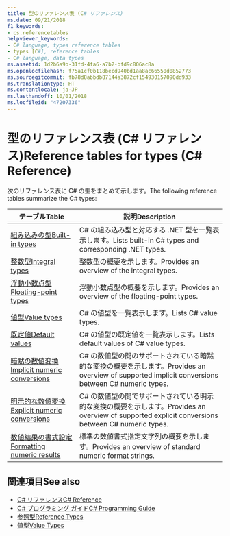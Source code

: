 ```yaml
---
title: 型のリファレンス表 (C# リファレンス)
ms.date: 09/21/2018
f1_keywords:
- cs.referencetables
helpviewer_keywords:
- C# language, types reference tables
- types [C#], reference tables
- C# language, data types
ms.assetid: 1d2b6a9b-31fd-4fa6-a7b2-bfd9c806ac8a
ms.openlocfilehash: f75a1cf0b118becd940bd1aa8ac66550d0852773
ms.sourcegitcommit: fb78d8abbdb87144a3872cf154930157090dd933
ms.translationtype: HT
ms.contentlocale: ja-JP
ms.lasthandoff: 10/01/2018
ms.locfileid: "47207336"
---
```

# <a name="reference-tables-for-types-c-reference"></a><span data-ttu-id="4dc95-102">型のリファレンス表 (C# リファレンス)</span><span class="sxs-lookup"><span data-stu-id="4dc95-102">Reference tables for types (C# Reference)</span></span>

<span data-ttu-id="4dc95-103">次のリファレンス表に C# の型をまとめて示します。</span><span class="sxs-lookup"><span data-stu-id="4dc95-103">The following reference tables summarize the C# types:</span></span>

|<span data-ttu-id="4dc95-104">テーブル</span><span class="sxs-lookup"><span data-stu-id="4dc95-104">Table</span></span>|<span data-ttu-id="4dc95-105">説明</span><span class="sxs-lookup"><span data-stu-id="4dc95-105">Description</span></span>|
|---------|---------|
|[<span data-ttu-id="4dc95-106">組み込みの型</span><span class="sxs-lookup"><span data-stu-id="4dc95-106">Built-in types</span></span>](built-in-types-table.md)|<span data-ttu-id="4dc95-107">C# の組み込み型と対応する .NET 型を一覧表示します。</span><span class="sxs-lookup"><span data-stu-id="4dc95-107">Lists built-in C# types and corresponding .NET types.</span></span>|
|[<span data-ttu-id="4dc95-108">整数型</span><span class="sxs-lookup"><span data-stu-id="4dc95-108">Integral types</span></span>](integral-types-table.md)|<span data-ttu-id="4dc95-109">整数型の概要を示します。</span><span class="sxs-lookup"><span data-stu-id="4dc95-109">Provides an overview of the integral types.</span></span>|
|[<span data-ttu-id="4dc95-110">浮動小数点型</span><span class="sxs-lookup"><span data-stu-id="4dc95-110">Floating-point types</span></span>](floating-point-types-table.md)|<span data-ttu-id="4dc95-111">浮動小数点型の概要を示します。</span><span class="sxs-lookup"><span data-stu-id="4dc95-111">Provides an overview of the floating-point types.</span></span>|
|[<span data-ttu-id="4dc95-112">値型</span><span class="sxs-lookup"><span data-stu-id="4dc95-112">Value types</span></span>](value-types-table.md)|<span data-ttu-id="4dc95-113">C# の値型を一覧表示します。</span><span class="sxs-lookup"><span data-stu-id="4dc95-113">Lists C# value types.</span></span>|
|[<span data-ttu-id="4dc95-114">既定値</span><span class="sxs-lookup"><span data-stu-id="4dc95-114">Default values</span></span>](default-values-table.md)|<span data-ttu-id="4dc95-115">C# の値型の既定値を一覧表示します。</span><span class="sxs-lookup"><span data-stu-id="4dc95-115">Lists default values of C# value types.</span></span>|
|[<span data-ttu-id="4dc95-116">暗黙の数値変換</span><span class="sxs-lookup"><span data-stu-id="4dc95-116">Implicit numeric conversions</span></span>](implicit-numeric-conversions-table.md)|<span data-ttu-id="4dc95-117">C# の数値型の間のサポートされている暗黙的な変換の概要を示します。</span><span class="sxs-lookup"><span data-stu-id="4dc95-117">Provides an overview of supported implicit conversions between C# numeric types.</span></span>|
|[<span data-ttu-id="4dc95-118">明示的な数値変換</span><span class="sxs-lookup"><span data-stu-id="4dc95-118">Explicit numeric conversions</span></span>](explicit-numeric-conversions-table.md)|<span data-ttu-id="4dc95-119">C# の数値型の間でサポートされている明示的な変換の概要を示します。</span><span class="sxs-lookup"><span data-stu-id="4dc95-119">Provides an overview of supported explicit conversions between C# numeric types.</span></span>|
|[<span data-ttu-id="4dc95-120">数値結果の書式設定</span><span class="sxs-lookup"><span data-stu-id="4dc95-120">Formatting numeric results</span></span>](formatting-numeric-results-table.md)|<span data-ttu-id="4dc95-121">標準の数値書式指定文字列の概要を示します。</span><span class="sxs-lookup"><span data-stu-id="4dc95-121">Provides an overview of standard numeric format strings.</span></span>|

## <a name="see-also"></a><span data-ttu-id="4dc95-122">関連項目</span><span class="sxs-lookup"><span data-stu-id="4dc95-122">See also</span></span>

- [<span data-ttu-id="4dc95-123">C# リファレンス</span><span class="sxs-lookup"><span data-stu-id="4dc95-123">C# Reference</span></span>](../index.md)
- [<span data-ttu-id="4dc95-124">C# プログラミング ガイド</span><span class="sxs-lookup"><span data-stu-id="4dc95-124">C# Programming Guide</span></span>](../../programming-guide/index.md)
- [<span data-ttu-id="4dc95-125">参照型</span><span class="sxs-lookup"><span data-stu-id="4dc95-125">Reference Types</span></span>](reference-types.md)
- [<span data-ttu-id="4dc95-126">値型</span><span class="sxs-lookup"><span data-stu-id="4dc95-126">Value Types</span></span>](value-types.md)